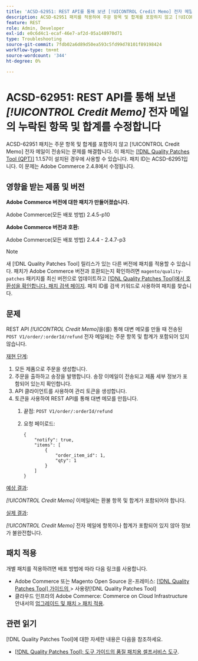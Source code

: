 ```yaml
---
title: 'ACSD-62951: REST API를 통해 보낸 [!UICONTROL Credit Memo] 전자 메일의 누락된 항목 및 합계를 수정합니다'
description: ACSD-62951 패치를 적용하여 주문 항목 및 합계를 포함하지 않고 [!UICONTROL Credit Memo] 전자 메일이 전송되는 Adobe Commerce 문제를 해결합니다.
feature: REST
role: Admin, Developer
exl-id: e0c6d4c1-ecaf-46e7-af2d-05a148970d71
type: Troubleshooting
source-git-commit: 7fdb02a6d89d50ea593c5fd99d78101f89198424
workflow-type: tm+mt
source-wordcount: '344'
ht-degree: 0%

---
```


# ACSD-62951: REST API를 통해 보낸 *[!UICONTROL Credit Memo]* 전자 메일의 누락된 항목 및 합계를 수정합니다

ACSD-62951 패치는 주문 항목 및 합계를 포함하지 않고 [!UICONTROL Credit Memo] 전자 메일이 전송되는 문제를 해결합니다. 이 패치는 [[!DNL Quality Patches Tool (QPT)]](/help/tools/quality-patches-tool/quality-patches-tool-to-self-serve-quality-patches.md) 1.1.57이 설치된 경우에 사용할 수 있습니다. 패치 ID는 ACSD-62951입니다. 이 문제는 Adobe Commerce 2.4.8에서 수정됩니다.

## 영향을 받는 제품 및 버전

**Adobe Commerce 버전에 대한 패치가 만들어졌습니다.**

Adobe Commerce(모든 배포 방법) 2.4.5-p10

**Adobe Commerce 버전과 호환:**

Adobe Commerce(모든 배포 방법) 2.4.4 - 2.4.7-p3

>[!NOTE]
>
>새 [!DNL Quality Patches Tool] 릴리스가 있는 다른 버전에 패치를 적용할 수 있습니다. 패치가 Adobe Commerce 버전과 호환되는지 확인하려면 `magento/quality-patches` 패키지를 최신 버전으로 업데이트하고 [[!DNL Quality Patches Tool]에서 호환성을 확인합니다. 패치 검색 페이지](https://experienceleague.adobe.com/tools/commerce-quality-patches/index.html?lang=ko). 패치 ID를 검색 키워드로 사용하여 패치를 찾습니다.

## 문제

REST API *[!UICONTROL Credit Memo]*&#x200B;을(를) 통해 대변 메모를 만들 때 전송된 `POST V1/order/:orderId/refund` 전자 메일에는 주문 항목 및 합계가 포함되어 있지 않습니다.

<u>재현 단계</u>:

1. 모든 제품으로 주문을 생성합니다.
1. 주문을 출하하고 송장을 발행합니다. 송장 이메일이 전송되고 제품 세부 정보가 포함되어 있는지 확인합니다.
1. API 클라이언트를 사용하여 관리 토큰을 생성합니다.
1. 토큰을 사용하여 REST API를 통해 대변 메모를 만듭니다.
   1. 끝점: `POST V1/order/:orderId/refund`
   1. 요청 페이로드:

      ```
      {  
          "notify": true,  
          "items": [  
              {  
                  "order_item_id": 1,  
                  "qty": 1  
              }  
          ]  
      }  
      ```

<u>예상 결과</u>:

*[!UICONTROL Credit Memo]* 이메일에는 환불 항목 및 합계가 포함되어야 합니다.

<u>실제 결과</u>:

*[!UICONTROL Credit Memo]* 전자 메일에 항목이나 합계가 포함되어 있지 않아 정보가 불완전합니다.

## 패치 적용

개별 패치를 적용하려면 배포 방법에 따라 다음 링크를 사용합니다.

* Adobe Commerce 또는 Magento Open Source 온-프레미스: [[!DNL Quality Patches Tool]  가이드의 &#x200B;](/help/tools/quality-patches-tool/usage.md)> 사용량[!DNL Quality Patches Tool]
* 클라우드 인프라의 Adobe Commerce: Commerce on Cloud Infrastructure 안내서의 [업그레이드 및 패치 > 패치 적용](https://experienceleague.adobe.com/docs/commerce-cloud-service/user-guide/develop/upgrade/apply-patches.html?lang=ko).


## 관련 읽기

[!DNL Quality Patches Tool]에 대한 자세한 내용은 다음을 참조하세요.

* [[!DNL Quality Patches Tool]: 도구 가이드의 품질 패치용 셀프서비스 도구](/help/tools/quality-patches-tool/quality-patches-tool-to-self-serve-quality-patches.md).

